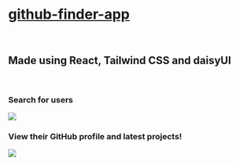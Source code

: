 <h1><a href=https://github-finder-gevorgalaverdyan.vercel.app/> github-finder-app </a></h1>
<br/>
<h2> Made using React, Tailwind CSS and daisyUI</h2>
<br/>
<h3> Search for users </h3>
<img src="https://user-images.githubusercontent.com/57418717/198742367-a4aeb40a-2226-49dc-92d2-d6e36c6f27f7.png"/>
<br/>
<h3> View their GitHub profile and latest projects! </h3>
<img src="https://user-images.githubusercontent.com/57418717/198742375-65aaca47-c019-4b0f-b901-5d77a7c404e5.png"/>

